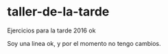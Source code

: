 # taller-de-la-tarde
Ejercicios para la tarde 2016 ok

Soy una linea ok, y por el momento no tengo cambios.
